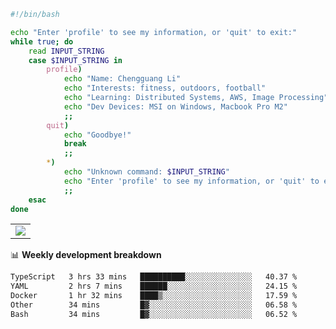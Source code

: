 ```bash
#!/bin/bash

echo "Enter 'profile' to see my information, or 'quit' to exit:"
while true; do
    read INPUT_STRING
    case $INPUT_STRING in
        profile)
            echo "Name: Chengguang Li"
            echo "Interests: fitness, outdoors, football"
            echo "Learning: Distributed Systems, AWS, Image Processing"
            echo "Dev Devices: MSI on Windows, Macbook Pro M2"
            ;;
        quit)
            echo "Goodbye!"
            break
            ;;
        *)
            echo "Unknown command: $INPUT_STRING"
            echo "Enter 'profile' to see my information, or 'quit' to exit:"
            ;;
    esac
done

```

<!--Contribution Graph-->
<table>
  <tr>
    <td>
      <picture>
        <source media="(prefers-color-scheme: light)" srcset="https://github-readme-activity-graph.vercel.app/graph?username=chengguang-li&theme=xcode&bg_color=FF000000&color=000000&hide_border=true" />
        <img src="https://github-readme-activity-graph.vercel.app/graph?username=chengguang-li&theme=xcode&bg_color=FF000000&hide_border=true" />
      </picture>
  </tr>
</table>

📊 **Weekly development breakdown**

<!--START_SECTION:waka-->

```txt
TypeScript   3 hrs 33 mins   ██████████░░░░░░░░░░░░░░░   40.37 %
YAML         2 hrs 7 mins    ██████░░░░░░░░░░░░░░░░░░░   24.15 %
Docker       1 hr 32 mins    ████▒░░░░░░░░░░░░░░░░░░░░   17.59 %
Other        34 mins         █▓░░░░░░░░░░░░░░░░░░░░░░░   06.58 %
Bash         34 mins         █▓░░░░░░░░░░░░░░░░░░░░░░░   06.52 %
```

<!--END_SECTION:waka-->

